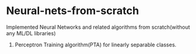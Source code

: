 # Neural-nets-from-scratch
Implemented Neural Networks and related algorithms from scratch(without any ML/DL libraries) 
1) Perceptron Training algorithm(PTA) for linearly separable classes.
